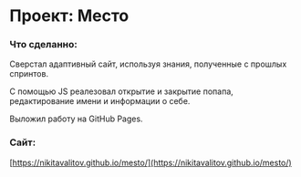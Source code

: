 # Проект: Место

### Что сделанно:
Сверстал адаптивный сайт, используя знания, полученные с прошлых спринтов.  

С помощью JS реалезовал открытие и закрытие попапа, редактирование имени и информации о себе.  

Выложил работу на GitHub Pages.  


### Сайт:
[https://nikitavalitov.github.io/mesto/](https://nikitavalitov.github.io/mesto/)
